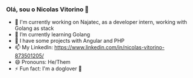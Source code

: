 ### Olá, sou o Nicolas Vitorino 👋

- 🔭 I'm currently working on Najatec, as a developer intern, working with Golang as stack
- 🌱 I’m currently learning Golang
- 👾 I have some projects with Angular and PHP
- 📫 My LinkedIn: https://www.linkedin.com/in/nicolas-vitorino-873501205/
- 😄 Pronouns: He/Them
- ⚡ Fun fact: I'm a doglover 🐶

